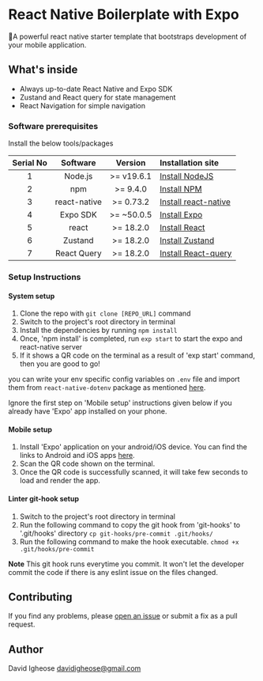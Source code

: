 # React Native Boilerplate with Expo
🚀A powerful react native starter template that bootstraps development of your mobile application.

## What's inside

- Always up-to-date React Native and Expo SDK
- Zustand and React query for state management
- React Navigation for simple navigation



### Software prerequisites

Install the below tools/packages

| Serial No   | Software           | Version   | Installation site |
| :---------: | :----------------: | :-------: | :---------------- |
| 1           | Node.js            | >= v19.6.1  | [Install NodeJS](https://nodejs.org/en/download/) |
| 2           | npm                | >= 9.4.0 | [Install NPM](https://www.npmjs.com/get-npm)      |
| 3           | react-native       | >= 0.73.2 | [Install react-native](https://www.npmjs.com/package/react-native) |
| 4           | Expo SDK               | >= ~50.0.5 | [Install Expo](https://www.npmjs.com/package/exp) |
| 5          | react               | >= 18.2.0 | [Install React](https://react.dev/learn/installation) |
| 6         | Zustand              | >= 18.2.0 | [Install Zustand](https://docs.pmnd.rs/zustand/getting-started/introduction) |
| 7          |  React Query              | >= 18.2.0 | [Install React-query](https://tanstack.com/query/v3/) |

### Setup Instructions

#### System setup
1. Clone the repo with `git clone [REPO_URL]` command
2. Switch to the project's root directory in terminal
3. Install the dependencies by running `npm install`
4. Once, 'npm install' is completed, run `exp start` to start the expo and react-native server
5. If it shows a QR code on the terminal as a result of 'exp start' command, then you are good to go!

you can write your env specific config variables on `.env` file and import them from `react-native-dotenv` package as mentioned [here](https://github.com/zetachang/react-native-dotenv#usage).

Ignore the first step on 'Mobile setup' instructions given below if you already have 'Expo' app installed on your phone.

#### Mobile setup
1. Install 'Expo' application on your android/iOS device. You can find the links to Android and iOS apps [here](https://expo.io/tools#client).
2. Scan the QR code shown on the terminal.
3. Once the QR code is successfully scanned, it will take few seconds to load and render the app.

#### Linter git-hook setup
1. Switch to the project's root directory in terminal
2. Run the following command to copy the git hook from 'git-hooks' to '.git/hooks' directory
  `cp git-hooks/pre-commit .git/hooks/`
3. Run the following command to make the hook executable.
  `chmod +x .git/hooks/pre-commit`

**Note** This git hook runs everytime you commit. It won't let the developer commit the code if there is any eslint issue on the files changed.


## Contributing

If you find any problems, please [open an issue](https://github.com/Davidohis/mobile-boilerplate-expo/issues/new) or submit a fix as a pull request.

## Author
David Igheose  <davidigheose@gmail.com>